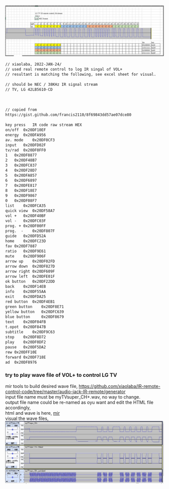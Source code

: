 

![LG_TV_VOL+.JPG](LG_TV_VOL+.JPG)  

```
// xiaolaba, 2022-JAN-24/
// used real remote control to log IR singal of VOL+
// resultant is matching the following, see excel sheet for visual.

// should be NEC / 38KHz IR signal stream
// TV, LG 42LB5610-CD



// copied from https://gist.github.com/francis2110/8f69843dd57ae07dce80

key press	IR code raw stream HEX
on/off	0x20DF10EF
energy	0x20DFA956
av. mode	0x20DF0CF3
input	0x20DFD02F
tv/rad	0x20DF0FF0
1	0x20DF8877
2	0x20DF48B7
3	0x20DFC837
4	0x20DF28D7
5	0x20DFA857
6	0x20DF6897
7	0x20DFE817
8	0x20DF18E7
9	0x20DF9867
0	0x20DF08F7
list	0x20DFCA35
quick view	0x20DF58A7
vol +	0x20DF40BF
vol -	0x20DFC03F
prog. +	0x20DF00FF
prog.  -	0x20DF807F
guide	0x20DFD52A
home	0x20DFC23D
fav	0x20DF7887
ratio	0x20DF9E61
mute	0x20DF906F
arrow up	0x20DF02FD
arrow down	0x20DF827D
arrow right	0x20DF609F
arrow left	0x20DFE01F
ok button	0x20DF22DD
back	0x20DF14EB
info	0x20DF55AA
exit	0x20DFDA25
red button	0x20DF4EB1
green button	0x20DF8E71
yellow button	0x20DFC639
blue button 	0x20DF8679
text	0x20DF04FB
t.opot	0x20DF847B
subtitle	0x20DF9C63
stop	0x20DF8D72
play	0x20DF0DF2
pause	0x20DF5DA2
rew	0x20DFF10E
forward	0x20DF718E
ad	0x20DF8976

```


### try to play wave file of VOL+ to control LG TV  
mir tools to build desired wave file, https://github.com/xiaolaba/IR-remote-control-code/tree/master/audio-jack-IR-remote/generator  
input file name must be myTVsuper_CH+.wav, no way to change.  
output file name could be re-named as oyu want and edit the HTML file accordingly,  
html and wave is here, [mir](mir)  
visual the wave files,  
![mir/wave1.JPG](mir/wave1.JPG)

